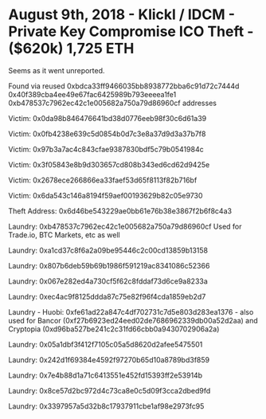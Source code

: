 # August 9th, 2018 - Klickl / IDCM - Private Key Compromise ICO Theft - ($620k) 1,725 ETH

Seems as it went unreported. 

Found via reused 0xbdca33ff9466035bb8938772bba6c91d72c7444d 0x40f389cba4ee49e67fac6425989b793eeeea1fe1 0xb478537c7962ec42c1e005682a750a79d86960cf addresses

Victim: 0x0da98b846476641bd38d0776eeb98f30c6d61a39

Victim: 0x0fb4238e639c5d0854b0d7c3e8a37d9d3a37b7f8

Victim: 0x97b3a7ac4c843cfae9387830bdf5c79b0541984c

Victim: 0x3f05843e8b9d303657cd808b343ed6cd62d9425e

Victim: 0x2678ece266866ea33faef53d65f8113f82b716bf

Victim: 0x6da543c146a8194f59aef00193629b82c05e9730

Theft Address: 0x6d46be543229ae0bb61e76b38e3867f2b6f8c4a3

Laundry: 0xb478537c7962ec42c1e005682a750a79d86960cf Used for Trade.io, BTC Markets, etc as well

Laundry: 0xa1cd37c8f6a2a09be95446c2c00cd13859b13158

Laundry: 0x807b6deb59b69b1986f591219ac8341086c52366

Laundry: 0x067e282ed4a730cf5f62c8fddaf73d6ce9a8233a

Laundry: 0xec4ac9f8125ddda87c75e82f96f4cda1859eb2d7

Laundry - Huobi: 0xfe61ad22a847c4df702731c7d5e803d283ea1376 - also used for Bancor (0xf27b6923ed24eed02de7686962339db00a52d2aa) and Cryptopia (0xd96ba527be241c2c31fd66cbb0a9430702906a2a)

Laundry: 0x05a1dbf3f412f7105c05a5d8620d2afee5475501

Laundry: 0x242d1f69384e4592f97270b65d10a8789bd3f859

Laundry: 0x7e4b88d1a71c6413551e452fd15393ff2e53914b

Laundry: 0x8ce57d2bc972d4c73ca8e0c5d09f3cca2dbed9fd

Laundry: 0x3397957a5d32b8c17937911cbe1af98e2973fc95

